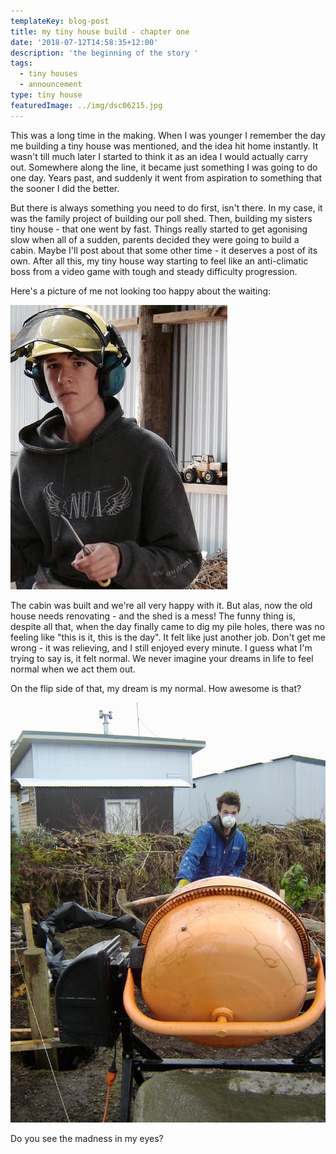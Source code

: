 ```yaml
---
templateKey: blog-post
title: my tiny house build - chapter one
date: '2018-07-12T14:58:35+12:00'
description: 'the beginning of the story '
tags:
  - tiny houses
  - announcement
type: tiny house
featuredImage: ../img/dsc06215.jpg
---
```

This was a long time in the making. When I was younger I remember the day me building a tiny house was mentioned, and the idea hit home instantly. It wasn't till much later I started to think it as an idea I would actually carry out. Somewhere along the line, it became just something I was going to do one day. Years past, and suddenly it went from aspiration to something that the sooner I did the better.

But there is always something you need to do first, isn't there. In my case, it was the family project of building our poll shed. Then, building my sisters tiny house - that one went by fast. Things really started to get agonising slow when all of a sudden, parents decided they were going to build a cabin. Maybe I'll post about that some other time - it deserves a post of its own. After all this, my tiny house way starting to feel like an anti-climatic boss from a video game with tough and steady difficulty progression. 

Here's a picture of me not looking too happy about the waiting: 

![Can we start now dad?](/src/pages/img/unhappy.jpg)



The cabin was built and we're all very happy with it. But alas, now the old house needs renovating - and the shed is a mess! The funny thing is, despite all that, when the day finally came to dig my pile holes, there was no feeling like "this is it, this is the day". It felt like just another job. Don't get me wrong - it was relieving, and I still enjoyed every minute. I guess what I'm trying to say is, it felt normal. We never imagine your dreams in life to feel normal when we act them out.

On the flip side of that, my dream is my normal. How awesome is that? 

![ready set go](/src/pages/img/dsc06213-2.jpg)

Do you see the madness in my eyes?
